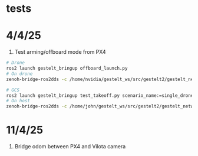 # tests

# 4/4/25

1. Test arming/offboard mode from PX4
```bash
# Drone 
ros2 launch gestelt_bringup offboard_launch.py 
# On drone
zenoh-bridge-ros2dds -c /home/nvidia/gestelt_ws/src/gestelt2/gestelt_network/zenoh_d0_cfg.json5

# GCS 
ros2 launch gestelt_bringup test_takeoff.py scenario_name:=single_drone_test
# On host
zenoh-bridge-ros2dds -c /home/john/gestelt_ws/src/gestelt2/gestelt_network/zenoh_host_cfg.json5
```


# 11/4/25

1. Bridge odom between PX4 and Vilota camera
```bash


```